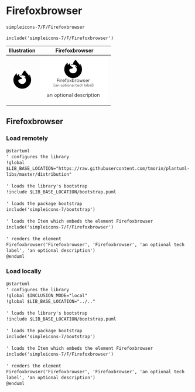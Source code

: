 # Firefoxbrowser


```text
simpleicons-7/F/Firefoxbrowser
```

```text
include('simpleicons-7/F/Firefoxbrowser')
```



| Illustration | Firefoxbrowser |
| :---: | :---: |
| ![illustration for Illustration](../../simpleicons-7/F/Firefoxbrowser.png) | ![illustration for Firefoxbrowser](../../simpleicons-7/F/Firefoxbrowser.Local.png) |




## Firefoxbrowser

### Load remotely
```plantuml
@startuml
' configures the library
!global $LIB_BASE_LOCATION="https://raw.githubusercontent.com/tmorin/plantuml-libs/master/distribution"

' loads the library's bootstrap
!include $LIB_BASE_LOCATION/bootstrap.puml

' loads the package bootstrap
include('simpleicons-7/bootstrap')

' loads the Item which embeds the element Firefoxbrowser
include('simpleicons-7/F/Firefoxbrowser')

' renders the element
Firefoxbrowser('Firefoxbrowser', 'Firefoxbrowser', 'an optional tech label', 'an optional description')
@enduml
```

### Load locally
```plantuml
@startuml
' configures the library
!global $INCLUSION_MODE="local"
!global $LIB_BASE_LOCATION="../.."

' loads the library's bootstrap
!include $LIB_BASE_LOCATION/bootstrap.puml

' loads the package bootstrap
include('simpleicons-7/bootstrap')

' loads the Item which embeds the element Firefoxbrowser
include('simpleicons-7/F/Firefoxbrowser')

' renders the element
Firefoxbrowser('Firefoxbrowser', 'Firefoxbrowser', 'an optional tech label', 'an optional description')
@enduml
```

